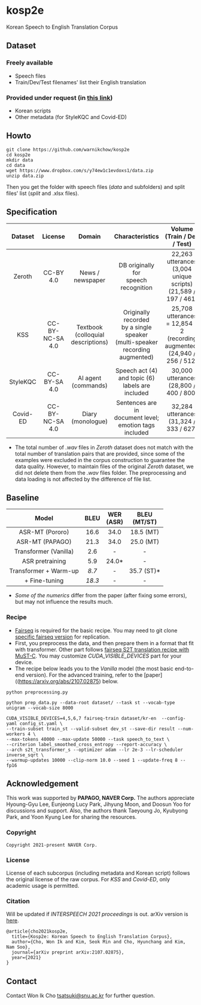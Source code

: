 # kosp2e
Korean Speech to English Translation Corpus

## Dataset
### Freely available
* Speech files
* Train/Dev/Test filenames' list their English translation
### Provided under request (in [this link](https://docs.google.com/forms/d/1UTpOrKIWK9uzngh7eIm-3oAp5b5vTdBj4ZapHj8cyBI/edit))
* Korean scripts
* Other metadata (for StyleKQC and Covid-ED)

## Howto
```
git clone https://github.com/warnikchow/kosp2e
cd kosp2e
mkdir data
cd data
wget https://www.dropbox.com/s/y74ew1c1evdoxs1/data.zip
unzip data.zip
```
Then you get the folder with speech files (*data* and subfolders) and split files' list (*split* and .xlsx files).

## Specification
|  Dataset |     License     |                  Domain                  |                                    Characteristics                                   |                           Volume<br>(Train / Dev / Test)                           | Tokens<br>(ko / en) | Speakers<br>(Total) |
|:--------:|:---------------:|:----------------------------------------:|:------------------------------------------------------------------------------------:|:----------------------------------------------------------------------------------:|:-------------------:|:-------------------:|
|  Zeroth  |    CC-BY 4.0    |             News / newspaper             |                        DB originally for<br>speech recognition                       |         22,263 utterances<br>(3,004 unique scripts)<br>(21,589 / 197 / 461)        |      72K / 120K     |         115         |
|    KSS   | CC-BY-NC-SA 4.0 | Textbook<br>(colloquial<br>descriptions) | Originally recorded<br>by a single speaker<br>(multi-speaker<br>recording augmented) | 25,708 utterances<br>= 12,854 * 2<br>(recording augmented)<br>(24,940 / 256 / 512) |      64K / 95K      |          17         |
| StyleKQC |   CC-BY-SA 4.0  |          AI agent<br>(commands)          |                Speech act (4) <br>and topic (6)<br>labels are included               |                      30,000 utterances<br>(28,800 / 400 / 800)                     |     237K / 391K     |          60         |
| Covid-ED | CC-BY-NC-SA 4.0 |           Diary<br>(monologue)           |             Sentences are in<br>document level;<br>emotion tags included             |                      32,284 utterances<br>(31,324 / 333 / 627)                     |     358K / 571K     |          71         |

- The total number of *.wav* files in *Zeroth* dataset does not match with the total number of translation pairs that are provided, since some of the examples were excluded in the corpus construction to guarantee the data quality. However, to maintain files of the original *Zeroth* dataset, we did not delete them from the *.wav* files folder. The preprocessing and data loading is not affected by the difference of file list.

## Baseline
|            Model           | BLEU | WER<br>(ASR) | BLEU<br>(MT/ST) |
|:--------------------------:|:----:|:------------:|:---------------:|
| ASR-MT (Pororo)            | 16.6 |     34.0     |    18.5 (MT)    |
| ASR-MT (PAPAGO)            | 21.3 |     34.0     |    25.0 (MT)    |
| Transformer (Vanilla)      |  2.6 |       -      |        -        |
| ASR pretraining            |  5.9 |     24.0*    |        -        |
| Transformer + Warm-up      |  *8.7* |       -      |    35.7 (ST)*   |
|              + Fine-tuning | *18.3* |       -      |        -        |

- *Some of the numerics* differ from the paper (after fixing some errors), but may not influence the results much.

### Recipe
- [Fairseq](https://github.com/pytorch/fairseq) is required for the basic recipe. You may need to git clone [specific fairseq version](https://github.com/pytorch/fairseq/tree/148327d8c1e3a5f9d17a11bbb1973a7cf3f955d3) for replication.
- First, you preprocess the data, and then prepare them in a format that fit with transformer. Other part follows [fairseq S2T translation recipe with MuST-C](https://github.com/pytorch/fairseq/tree/148327d8c1e3a5f9d17a11bbb1973a7cf3f955d3/examples/speech_to_text). You may customize *CUDA_VISIBLE_DEVICES* part for your device. 
- The recipe below leads you to the *Vanilla* model (the most basic end-to-end version). For the advanced training, refer to the [paper]((https://arxiv.org/abs/2107.02875) below.
```
python preprocessing.py

python prep_data.py --data-root dataset/ --task st --vocab-type unigram --vocab-size 8000

CUDA_VISIBLE_DEVICES=4,5,6,7 fairseq-train dataset/kr-en  --config-yaml config_st.yaml \
--train-subset train_st --valid-subset dev_st --save-dir result --num-workers 4 \
--max-tokens 40000 --max-update 50000 --task speech_to_text \
--criterion label_smoothed_cross_entropy --report-accuracy \
--arch s2t_transformer_s --optimizer adam --lr 2e-3 --lr-scheduler inverse_sqrt \
--warmup-updates 10000 --clip-norm 10.0 --seed 1 --update-freq 8 --fp16 
```

## Acknowledgement
This work was supported by **PAPAGO, NAVER Corp.** The authors appreciate Hyoung-Gyu Lee, ‪Eunjeong Lucy Park, Jihyung Moon, and Doosun Yoo for discussions and support.‬  Also, the authors thank Taeyoung Jo, Kyubyong Park, and Yoon Kyung Lee for sharing the resources.

### Copyright
```
Copyright 2021-present NAVER Corp.
```

### License
License of each subcorpus (including metadata and Korean script) follows the original license of the raw corpus. For *KSS* and *Covid-ED*, only academic usage is permitted.

### Citation
Will be updated if *INTERSPEECH 2021 proceedings* is out. arXiv version is [here](https://arxiv.org/abs/2107.02875).
```
@article{cho2021kosp2e,
  title={Kosp2e: Korean Speech to English Translation Corpus},
  author={Cho, Won Ik and Kim, Seok Min and Cho, Hyunchang and Kim, Nam Soo},
  journal={arXiv preprint arXiv:2107.02875},
  year={2021}
}
```

## Contact
Contact Won Ik Cho tsatsuki@snu.ac.kr for further question.
